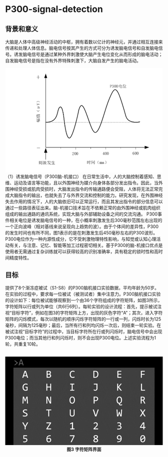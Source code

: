 # P300-signal-detection

## 背景和意义

大脑是人体中高级神经活动的中枢，拥有着数以亿计的神经元，并通过相互连接来传递和处理人体信息。脑电信号按其产生的方式可分为诱发脑电信号和自发脑电信号。诱发脑电信号是通过某种外界刺激使大脑产生电位变化从而形成的脑电活动；自发脑电信号是指在没有外界特殊刺激下，大脑自发产生的脑电活动。

![P300 信号](img/p300.png)
（1）诱发脑电信号（P300脑-机接口）
在日常生活中，人的大脑控制着感知、思维、运动及语言等功能，且以外围神经为媒介向身体各部分发出指令。因此，当外围神经受损或肌肉受损时，大脑发出指令的传输通路便会受阻，人体将无法正常完成大脑指令的输出，也就失去了与外界交流和控制的能力。研究发现，在外围神经失去作用的情况下，人的大脑依旧可以正常运行，而且其发出指令的部分信息可以通过一些路径表征出来。脑-机接口技术旨在不依赖正常的由外围神经或肌肉组织组成的输出通路的通讯系统，实现大脑与外部辅助设备之间的交流沟通。
P300事件相关电位是诱发脑电信号的一种，在小概率刺激发生后300毫秒范围左右出现的一个正向波峰（相对基线来说呈现向上趋势的波）。由于个体间的差异性，P300的发生时间也有所不同，图1表示的是在刺激发生后450毫秒左右的P300波形。P300电位作为一种内源性成分，它不受刺激物理特性影响，与知觉或认知心理活动有关，与注意、记忆、智能等加工过程密切相关。基于P300的脑-机接口优点是使用者无需通过复杂训练就可以获得较高的识别准确率，具有稳定的锁时性和高时间精度特性。


## 目标

提供了8个渐冻症被试（S1-S8）的P300脑机接口实验数据，平均年龄为50岁。在实验的过程中，要求每一位被试（被测试者）集中注意力。P300脑机接口实验的设计如下：每位被试能够观察到一个由36个字符组成的字符矩阵，如图3所示，字符矩阵以行或列为单位（共6行6列）。每轮实验的设计流程：首先，提示被试注视“目标字符”，例如在图3的字符矩阵上方，出现的灰色字符“A”；其次，进入字符矩阵的闪烁模式，每次以随机的顺序闪烁字符矩阵的一行或一列，闪烁时长为125毫秒，间隔为125毫秒；最后，当所有行和列均闪烁一次后，则结束一轮实验。在被试注视“目标字符”的过程中，当目标字符所在行或列闪烁时，脑电信号中会出现P300电位；而当其他行和列闪烁时，则不会出现P300电位。上述实验流程为1轮，共重复10轮。
<div align=center>
<br><img src="img/检测.png"/></br>
<b>图3 字符矩阵界面</b>
</div>

